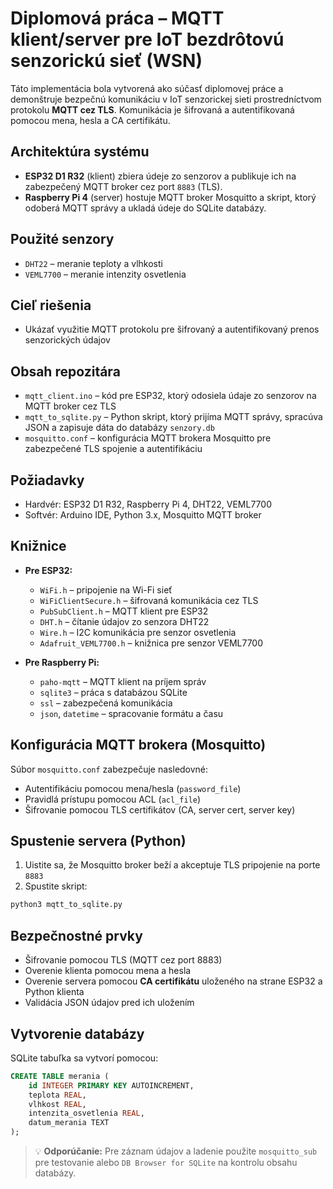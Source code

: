 # Diplomová práca – MQTT klient/server pre IoT bezdrôtovú senzorickú sieť (WSN)

Táto implementácia bola vytvorená ako súčasť diplomovej práce a demonštruje bezpečnú komunikáciu v IoT senzorickej sieti prostredníctvom protokolu **MQTT cez TLS**. Komunikácia je šifrovaná a autentifikovaná pomocou mena, hesla a CA certifikátu.

## Architektúra systému

- **ESP32 D1 R32** (klient) zbiera údeje zo senzorov a publikuje ich na zabezpečený MQTT broker cez port `8883` (TLS).
- **Raspberry Pi 4** (server) hostuje MQTT broker Mosquitto a skript, ktorý odoberá MQTT správy a ukladá údeje do SQLite databázy.

## Použité senzory

- `DHT22` – meranie teploty a vlhkosti
- `VEML7700` – meranie intenzity osvetlenia

## Cieľ riešenia

- Ukázať využitie MQTT protokolu pre šifrovaný a autentifikovaný prenos senzorických údajov

## Obsah repozitára

- `mqtt_client.ino` – kód pre ESP32, ktorý odosiela údaje zo senzorov na MQTT broker cez TLS
- `mqtt_to_sqlite.py` – Python skript, ktorý prijíma MQTT správy, spracúva JSON a zapisuje dáta do databázy `senzory.db`
- `mosquitto.conf` – konfigurácia MQTT brokera Mosquitto pre zabezpečené TLS spojenie a autentifikáciu

## Požiadavky

- Hardvér: ESP32 D1 R32, Raspberry Pi 4, DHT22, VEML7700
- Softvér: Arduino IDE, Python 3.x, Mosquitto MQTT broker

## Knižnice

- **Pre ESP32:**
  - `WiFi.h` – pripojenie na Wi-Fi sieť
  - `WiFiClientSecure.h` – šifrovaná komunikácia cez TLS
  - `PubSubClient.h` – MQTT klient pre ESP32
  - `DHT.h` – čítanie údajov zo senzora DHT22
  - `Wire.h` – I2C komunikácia pre senzor osvetlenia
  - `Adafruit_VEML7700.h` – knižnica pre senzor VEML7700

- **Pre Raspberry Pi:**
  - `paho-mqtt` – MQTT klient na príjem správ
  - `sqlite3` – práca s databázou SQLite
  - `ssl` – zabezpečená komunikácia
  - `json`, `datetime` – spracovanie formátu a času

## Konfigurácia MQTT brokera (Mosquitto)

Súbor `mosquitto.conf` zabezpečuje nasledovné:

- Autentifikáciu pomocou mena/hesla (`password_file`)
- Pravidlá prístupu pomocou ACL (`acl_file`)
- Šifrovanie pomocou TLS certifikátov (CA, server cert, server key)

## Spustenie servera (Python)

1. Uistite sa, že Mosquitto broker beží a akceptuje TLS pripojenie na porte `8883`
2. Spustite skript:

```bash
python3 mqtt_to_sqlite.py
```

## Bezpečnostné prvky

- Šifrovanie pomocou TLS (MQTT cez port 8883)
- Overenie klienta pomocou mena a hesla
- Overenie servera pomocou **CA certifikátu** uloženého na strane ESP32 a Python klienta
- Validácia JSON údajov pred ich uložením

## Vytvorenie databázy

SQLite tabuľka sa vytvorí pomocou:

```sql
CREATE TABLE merania (
    id INTEGER PRIMARY KEY AUTOINCREMENT,
    teplota REAL,
    vlhkost REAL,
    intenzita_osvetlenia REAL,
    datum_merania TEXT
);
```

> 💡 **Odporúčanie:** Pre záznam údajov a ladenie použite `mosquitto_sub` pre testovanie alebo `DB Browser for SQLite` na kontrolu obsahu databázy.
